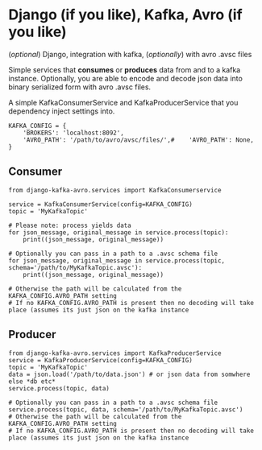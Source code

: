 Django (if you like), Kafka, Avro (if you like)
==================

(*optional*) Django, integration with kafka, (*optionally*) with avro .avsc files

Simple services that __consumes__ or __produces__ data from and to a kafka instance.
Optionally, you are able to encode and decode json data into binary serialized form with avro .avsc files.

A simple KafkaConsumerService and KafkaProducerService that you dependency inject settings into.

```
KAFKA_CONFIG = {
    'BROKERS': 'localhost:8092',
    'AVRO_PATH': '/path/to/avro/avsc/files/',#    'AVRO_PATH': None,
}
```

Consumer
--------

```
from django-kafka-avro.services import KafkaConsumerservice

service = KafkaConsumerService(config=KAFKA_CONFIG)
topic = 'MyKafkaTopic'

# Please note: process yields data
for json_message, original_message in service.process(topic):
    print((json_message, original_message))

# Optionally you can pass in a path to a .avsc schema file
for json_message, original_message in service.process(topic, schema='/path/to/MyKafkaTopic.avsc'):
    print((json_message, original_message))

# Otherwise the path will be calculated from the KAFKA_CONFIG.AVRO_PATH setting
# If no KAFKA_CONFIG.AVRO_PATH is present then no decoding will take place (assumes its just json on the kafka instance
```


Producer
--------

```
from django-kafka-avro.services import KafkaProducerService
service = KafkaProducerService(config=KAFKA_CONFIG)
topic = 'MyKafkaTopic'
data = json.load('/path/to/data.json') # or json data from somwhere else *db etc*
service.process(topic, data)

# Optionally you can pass in a path to a .avsc schema file
service.process(topic, data, schema='/path/to/MyKafkaTopic.avsc')
# Otherwise the path will be calculated from the KAFKA_CONFIG.AVRO_PATH setting
# If no KAFKA_CONFIG.AVRO_PATH is present then no decoding will take place (assumes its just json on the kafka instance
```
